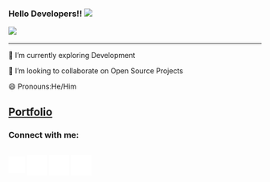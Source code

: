   ### Hello Developers!!  <img src="https://github.com/sciencepal/sciencepal/blob/master/assets/Hi.gif" width="29px">
  ![](https://komarev.com/ghpvc/?username=dhruvan005&label=Profile%20Visits&color=blue&style=for-the-badge)
  <hr/>

🌱 I’m currently exploring Development

👯 I’m looking to collaborate on Open Source Projects

😄 Pronouns:He/Him

## [Portfolio](https://dhruvanpatel.dev/) 

<h3 align="left">Connect with me:</h3>
<p align="left">
<div style="display: flex; gap: 10px;">

<a href="mailto:pateldhruvan52@gmail.com" target="blank"><img align="center" src="./assets/mail.svg" alt="dhruvan" height="33" width="33" /></a>
<a href="https://x.com/dhruvan005" target="blank"><img align="center" src="./assets/X.svg" alt="dhruvan" height="40" width="40" /></a>
<a href="https://www.linkedin.com/in/dhruvan-patel/" target="blank"><img align="center"  src="./assets/linkedin.svg" alt="linkedin" height="40" width="40" /></a>
<a href="https://discordapp.com/users/724829940889026560" target="blank"><img align="center"  src="./assets/discord.svg" alt="linkedin" height="40" width="40" /></a>
</p>
</div>


